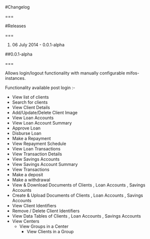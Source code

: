 #Changelog

===

#Releases

===

1. 06 July 2014 - 0.0.1-alpha

##0.0.1-alpha

===

Allows login/logout functionality with manually configurable mifos-instances. 

Functionality available post login :-

* View list of clients  
* Search for clients 
* View Client Details
* Add/Update/Delete Client Image
* View Loan Accounts 
* View Loan Account Summary
* Approve Loan 
* Disburse Loan 
* Make a Repayment 
* View Repayment Schedule 
* View Loan Transactions 
* View Transaction Details 
* View Savings Accounts 
* View Savings Account Summary 
* View Transactions 
* Make a deposit 
* Make a withdrawal 
* View & Download Documents of Clients , Loan Accounts , Savings Accounts 
* Create & Upload Documents of Clients , Loan Accounts , Savings Accounts 
* View Client Identifiers 
* Remove / Delete Client Identifiers
* View Data Tables of Clients , Loan Accounts , Savings Accounts 
* View Centers
	* View Groups in a Center
		* View Clients in a Group

